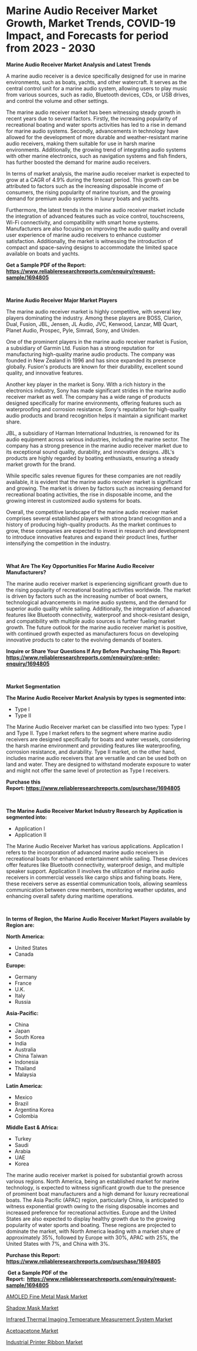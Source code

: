 <p><h1>Marine Audio Receiver Market Growth, Market Trends, COVID-19 Impact, and Forecasts for period from 2023 - 2030</h1></p><p><strong>Marine Audio Receiver Market Analysis and Latest Trends</strong></p>
<p><p>A marine audio receiver is a device specifically designed for use in marine environments, such as boats, yachts, and other watercraft. It serves as the central control unit for a marine audio system, allowing users to play music from various sources, such as radio, Bluetooth devices, CDs, or USB drives, and control the volume and other settings.</p><p>The marine audio receiver market has been witnessing steady growth in recent years due to several factors. Firstly, the increasing popularity of recreational boating and water sports activities has led to a rise in demand for marine audio systems. Secondly, advancements in technology have allowed for the development of more durable and weather-resistant marine audio receivers, making them suitable for use in harsh marine environments. Additionally, the growing trend of integrating audio systems with other marine electronics, such as navigation systems and fish finders, has further boosted the demand for marine audio receivers.</p><p>In terms of market analysis, the marine audio receiver market is expected to grow at a CAGR of 4.9% during the forecast period. This growth can be attributed to factors such as the increasing disposable income of consumers, the rising popularity of marine tourism, and the growing demand for premium audio systems in luxury boats and yachts.</p><p>Furthermore, the latest trends in the marine audio receiver market include the integration of advanced features such as voice control, touchscreens, Wi-Fi connectivity, and compatibility with smart home systems. Manufacturers are also focusing on improving the audio quality and overall user experience of marine audio receivers to enhance customer satisfaction. Additionally, the market is witnessing the introduction of compact and space-saving designs to accommodate the limited space available on boats and yachts.</p></p>
<p><strong>Get a Sample PDF of the Report:&nbsp; <a href="https://www.reliableresearchreports.com/enquiry/request-sample/1694805">https://www.reliableresearchreports.com/enquiry/request-sample/1694805</a></strong></p>
<p>&nbsp;</p>
<p><strong>Marine Audio Receiver Major Market Players</strong></p>
<p><p>The marine audio receiver market is highly competitive, with several key players dominating the industry. Among these players are BOSS, Clarion, Dual, Fusion, JBL, Jensen, JL Audio, JVC, Kenwood, Lanzar, MB Quart, Planet Audio, Prospec, Pyle, Simrad, Sony, and Uniden.</p><p>One of the prominent players in the marine audio receiver market is Fusion, a subsidiary of Garmin Ltd. Fusion has a strong reputation for manufacturing high-quality marine audio products. The company was founded in New Zealand in 1996 and has since expanded its presence globally. Fusion's products are known for their durability, excellent sound quality, and innovative features.</p><p>Another key player in the market is Sony. With a rich history in the electronics industry, Sony has made significant strides in the marine audio receiver market as well. The company has a wide range of products designed specifically for marine environments, offering features such as waterproofing and corrosion resistance. Sony's reputation for high-quality audio products and brand recognition helps it maintain a significant market share.</p><p>JBL, a subsidiary of Harman International Industries, is renowned for its audio equipment across various industries, including the marine sector. The company has a strong presence in the marine audio receiver market due to its exceptional sound quality, durability, and innovative designs. JBL's products are highly regarded by boating enthusiasts, ensuring a steady market growth for the brand.</p><p>While specific sales revenue figures for these companies are not readily available, it is evident that the marine audio receiver market is significant and growing. The market is driven by factors such as increasing demand for recreational boating activities, the rise in disposable income, and the growing interest in customized audio systems for boats.</p><p>Overall, the competitive landscape of the marine audio receiver market comprises several established players with strong brand recognition and a history of producing high-quality products. As the market continues to grow, these companies are expected to invest in research and development to introduce innovative features and expand their product lines, further intensifying the competition in the industry.</p></p>
<p>&nbsp;</p>
<p><strong>What Are The Key Opportunities For Marine Audio Receiver Manufacturers?</strong></p>
<p><p>The marine audio receiver market is experiencing significant growth due to the rising popularity of recreational boating activities worldwide. The market is driven by factors such as the increasing number of boat owners, technological advancements in marine audio systems, and the demand for superior audio quality while sailing. Additionally, the integration of advanced features like Bluetooth connectivity, waterproof and shock-resistant design, and compatibility with multiple audio sources is further fueling market growth. The future outlook for the marine audio receiver market is positive, with continued growth expected as manufacturers focus on developing innovative products to cater to the evolving demands of boaters.</p></p>
<p><strong>Inquire or Share Your Questions If Any Before Purchasing This Report: <a href="https://www.reliableresearchreports.com/enquiry/pre-order-enquiry/1694805">https://www.reliableresearchreports.com/enquiry/pre-order-enquiry/1694805</a></strong></p>
<p>&nbsp;</p>
<p><strong>Market Segmentation</strong></p>
<p><strong>The Marine Audio Receiver Market Analysis by types is segmented into:</strong></p>
<p><ul><li>Type I</li><li>Type II</li></ul></p>
<p><p>The Marine Audio Receiver market can be classified into two types: Type I and Type II. Type I market refers to the segment where marine audio receivers are designed specifically for boats and water vessels, considering the harsh marine environment and providing features like waterproofing, corrosion resistance, and durability. Type II market, on the other hand, includes marine audio receivers that are versatile and can be used both on land and water. They are designed to withstand moderate exposure to water and might not offer the same level of protection as Type I receivers.</p></p>
<p><strong>Purchase this Report:&nbsp;<a href="https://www.reliableresearchreports.com/purchase/1694805">https://www.reliableresearchreports.com/purchase/1694805</a></strong></p>
<p>&nbsp;</p>
<p><strong>The Marine Audio Receiver Market Industry Research by Application is segmented into:</strong></p>
<p><ul><li>Application I</li><li>Application II</li></ul></p>
<p><p>The Marine Audio Receiver Market has various applications. Application I refers to the incorporation of advanced marine audio receivers in recreational boats for enhanced entertainment while sailing. These devices offer features like Bluetooth connectivity, waterproof design, and multiple speaker support. Application II involves the utilization of marine audio receivers in commercial vessels like cargo ships and fishing boats. Here, these receivers serve as essential communication tools, allowing seamless communication between crew members, monitoring weather updates, and enhancing overall safety during maritime operations.</p></p>
<p>&nbsp;</p>
<p><strong>In terms of Region, the Marine Audio Receiver Market Players available by Region are:</strong></p>
<p>
    <p> <strong> North America: </strong>
        <ul>
            <li>United States</li>
            <li>Canada</li>
        </ul>
        </p> 
    <p> <strong> Europe: </strong>
        <ul>
            <li>Germany</li>
            <li>France</li>
            <li>U.K.</li>
            <li>Italy</li>
            <li>Russia</li>
        </ul>
        </p> 
    <p> <strong> Asia-Pacific: </strong>
        <ul>
            <li>China</li>
            <li>Japan</li>
            <li>South Korea</li>
            <li>India</li>
            <li>Australia</li>
            <li>China Taiwan</li>
            <li>Indonesia</li>
            <li>Thailand</li>
            <li>Malaysia</li>
        </ul>
        </p> 
    <p> <strong> Latin America: </strong>
        <ul>
            <li>Mexico</li>
            <li>Brazil</li>
            <li>Argentina Korea</li>
            <li>Colombia</li>
        </ul>
        </p> 
    <p> <strong> Middle East & Africa: </strong>
        <ul>
            <li>Turkey</li>
            <li>Saudi</li>
            <li>Arabia</li>
            <li>UAE</li>
            <li>Korea</li>
        </ul>
    </p>
    </p>
<p><p>The marine audio receiver market is poised for substantial growth across various regions. North America, being an established market for marine technology, is expected to witness significant growth due to the presence of prominent boat manufacturers and a high demand for luxury recreational boats. The Asia Pacific (APAC) region, particularly China, is anticipated to witness exponential growth owing to the rising disposable incomes and increased preference for recreational activities. Europe and the United States are also expected to display healthy growth due to the growing popularity of water sports and boating. These regions are projected to dominate the market, with North America leading with a market share of approximately 35%, followed by Europe with 30%, APAC with 25%, the United States with 7%, and China with 3%.</p></p>
<p><strong>Purchase this Report: <a href="https://www.reliableresearchreports.com/purchase/1694805">https://www.reliableresearchreports.com/purchase/1694805</a></strong></p>
<p>&nbsp;<strong>Get a Sample PDF of the Report:&nbsp;&nbsp;<a href="https://www.reliableresearchreports.com/enquiry/request-sample/1694805">https://www.reliableresearchreports.com/enquiry/request-sample/1694805</a></strong></p>
<p><strong></strong></p>
<p><p><a href="https://www.linkedin.com/pulse/amoled-fine-metal-mask-market-size-growth-forecast-from/">AMOLED Fine Metal Mask Market</a></p><p><a href="https://www.linkedin.com/pulse/shadow-mask-market-size-share-global-analysis-report-2023/">Shadow Mask Market</a></p><p><a href="https://www.linkedin.com/pulse/infrared-thermal-imaging-temperature-measurement-system/">Infrared Thermal Imaging Temperature Measurement System Market</a></p><p><a href="https://www.linkedin.com/pulse/acetoacetone-market-size-share-amp-trends-analysis-report-application/">Acetoacetone Market</a></p><p><a href="https://www.linkedin.com/pulse/industrial-printer-ribbon-market-challenges-opportunities/">Industrial Printer Ribbon Market</a></p></p>